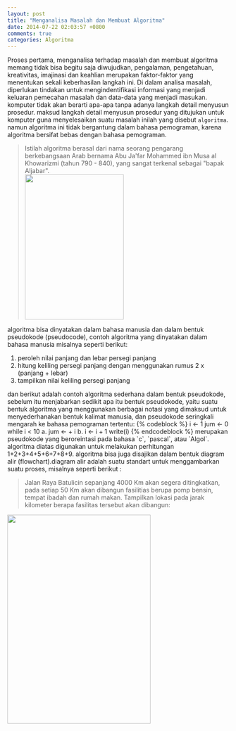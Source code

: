 ```yaml
---
layout: post
title: "Menganalisa Masalah dan Membuat Algoritma"
date: 2014-07-22 02:03:57 +0800
comments: true
categories: Algoritma
---
```

Proses pertama, menganalisa terhadap masalah dan membuat algoritma memang tidak bisa begitu saja diwujudkan, pengalaman, pengetahuan, kreativitas, imajinasi dan keahlian merupakan faktor-faktor yang menentukan sekali keberhasilan langkah ini. Di dalam analisa masalah, diperlukan tindakan untuk mengindentifikasi informasi yang menjadi keluaran pemecahan masalah dan data-data yang menjadi masukan.
komputer tidak akan berarti apa-apa tanpa adanya langkah detail menyusun prosedur. maksud langkah detail menyusun prosedur  yang ditujukan untuk komputer guna menyelesaikan suatu masalah inilah yang disebut `algoritma`. namun algoritma ini tidak bergantung dalam bahasa pemograman, karena algoritma bersifat bebas dengan bahasa pemograman.
<blockquote>
Istilah algoritma berasal dari nama seorang pengarang berkebangsaan Arab bernama Abu Ja'far Mohammed ibn Musa al Khowarizmi (tahun 790 - 840), yang sangat terkenal sebagai "bapak Aljabar".<br>
<image src="http://retrieved.github.io/images/alkhuarizmi.jpg" align="middle" width="224" height="330"> 
</blockquote>
algoritma bisa dinyatakan dalam bahasa manusia dan dalam bentuk pseudokode (pseudocode), contoh algoritma yang dinyatakan dalam bahasa manusia misalnya seperti berikut:
<ol>
<li>peroleh nilai panjang dan lebar persegi panjang</li>
<li>hitung keliling persegi panjang dengan menggunakan rumus 2 x (panjang + lebar)</li>
<li>tampilkan nilai keliling persegi panjang</li>
</ol>
dan berikut adalah contoh algoritma sederhana dalam bentuk pseudokode, sebelum itu menjabarkan sedikit apa itu bentuk pseudokode, yaitu suatu bentuk algoritma yang menggunakan berbagai notasi yang dimaksud untuk menyederhanakan bentuk kalimat manusia, dan pseudokode seringkali mengarah ke bahasa pemograman tertentu:
{% codeblock %}
i <- 1
jum <- 0
while i < 10
a. jum <- + i
b. i <- i + 1
write(i)
{% endcodeblock %}
merupakan pseudokode yang beroreintasi pada bahasa `c`, `pascal`, atau `Algol`. algoritma diatas digunakan untuk melakukan perhitungan 1+2+3+4+5+6+7+8+9.
algoritma bisa juga disajikan dalam bentuk diagram alir (flowchart).diagram alir adalah suatu standart untuk menggambarkan suatu proses, misalnya seperti berikut :
<blockquote>
Jalan Raya Batulicin sepanjang 4000 Km akan segera ditingkatkan, pada setiap 50 Km akan dibangun fasilitias berupa pomp bensin, tempat ibadah dan rumah makan. Tampilkan lokasi pada jarak kilometer berapa fasilitas tersebut akan dibangun:
</blockquote>
<image src="http://retrieved.github.io/images/flw.jpg" align="middle" width="325" height="475">

